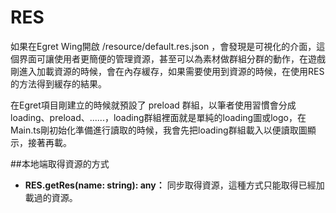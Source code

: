 # RES



如果在Egret Wing開啟 /resource/default.res.json ，會發現是可視化的介面，這個界面可讓使用者更簡便的管理資源，甚至可以為素材做群組分群的動作，在遊戲剛進入加載資源的時候，會在內存緩存，如果需要使用到資源的時候，在使用RES的方法得到緩存的結果。



在Egret項目剛建立的時候就預設了 preload 群組，以筆者使用習慣會分成 loading、preload、......，loading群組裡面就是單純的loading圖或logo，在Main.ts剛初始化準備進行讀取的時候，我會先把loading群組載入以便讀取圖顯示，接著再載。



##本地端取得資源的方式

- **RES.getRes(name: string): any：** 同步取得資源，這種方式只能取得已經加載過的資源。